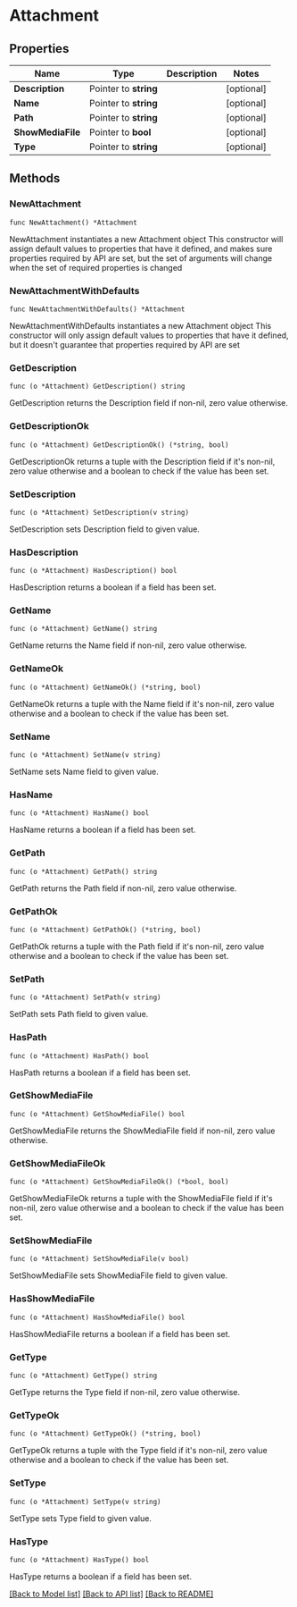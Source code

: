# Attachment

## Properties

Name | Type | Description | Notes
------------ | ------------- | ------------- | -------------
**Description** | Pointer to **string** |  | [optional] 
**Name** | Pointer to **string** |  | [optional] 
**Path** | Pointer to **string** |  | [optional] 
**ShowMediaFile** | Pointer to **bool** |  | [optional] 
**Type** | Pointer to **string** |  | [optional] 

## Methods

### NewAttachment

`func NewAttachment() *Attachment`

NewAttachment instantiates a new Attachment object
This constructor will assign default values to properties that have it defined,
and makes sure properties required by API are set, but the set of arguments
will change when the set of required properties is changed

### NewAttachmentWithDefaults

`func NewAttachmentWithDefaults() *Attachment`

NewAttachmentWithDefaults instantiates a new Attachment object
This constructor will only assign default values to properties that have it defined,
but it doesn't guarantee that properties required by API are set

### GetDescription

`func (o *Attachment) GetDescription() string`

GetDescription returns the Description field if non-nil, zero value otherwise.

### GetDescriptionOk

`func (o *Attachment) GetDescriptionOk() (*string, bool)`

GetDescriptionOk returns a tuple with the Description field if it's non-nil, zero value otherwise
and a boolean to check if the value has been set.

### SetDescription

`func (o *Attachment) SetDescription(v string)`

SetDescription sets Description field to given value.

### HasDescription

`func (o *Attachment) HasDescription() bool`

HasDescription returns a boolean if a field has been set.

### GetName

`func (o *Attachment) GetName() string`

GetName returns the Name field if non-nil, zero value otherwise.

### GetNameOk

`func (o *Attachment) GetNameOk() (*string, bool)`

GetNameOk returns a tuple with the Name field if it's non-nil, zero value otherwise
and a boolean to check if the value has been set.

### SetName

`func (o *Attachment) SetName(v string)`

SetName sets Name field to given value.

### HasName

`func (o *Attachment) HasName() bool`

HasName returns a boolean if a field has been set.

### GetPath

`func (o *Attachment) GetPath() string`

GetPath returns the Path field if non-nil, zero value otherwise.

### GetPathOk

`func (o *Attachment) GetPathOk() (*string, bool)`

GetPathOk returns a tuple with the Path field if it's non-nil, zero value otherwise
and a boolean to check if the value has been set.

### SetPath

`func (o *Attachment) SetPath(v string)`

SetPath sets Path field to given value.

### HasPath

`func (o *Attachment) HasPath() bool`

HasPath returns a boolean if a field has been set.

### GetShowMediaFile

`func (o *Attachment) GetShowMediaFile() bool`

GetShowMediaFile returns the ShowMediaFile field if non-nil, zero value otherwise.

### GetShowMediaFileOk

`func (o *Attachment) GetShowMediaFileOk() (*bool, bool)`

GetShowMediaFileOk returns a tuple with the ShowMediaFile field if it's non-nil, zero value otherwise
and a boolean to check if the value has been set.

### SetShowMediaFile

`func (o *Attachment) SetShowMediaFile(v bool)`

SetShowMediaFile sets ShowMediaFile field to given value.

### HasShowMediaFile

`func (o *Attachment) HasShowMediaFile() bool`

HasShowMediaFile returns a boolean if a field has been set.

### GetType

`func (o *Attachment) GetType() string`

GetType returns the Type field if non-nil, zero value otherwise.

### GetTypeOk

`func (o *Attachment) GetTypeOk() (*string, bool)`

GetTypeOk returns a tuple with the Type field if it's non-nil, zero value otherwise
and a boolean to check if the value has been set.

### SetType

`func (o *Attachment) SetType(v string)`

SetType sets Type field to given value.

### HasType

`func (o *Attachment) HasType() bool`

HasType returns a boolean if a field has been set.


[[Back to Model list]](../README.md#documentation-for-models) [[Back to API list]](../README.md#documentation-for-api-endpoints) [[Back to README]](../README.md)


